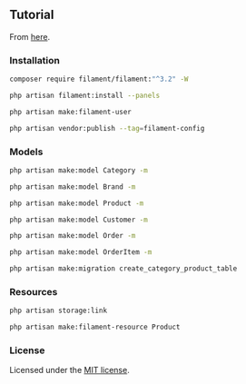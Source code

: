 ## Tutorial

From [here](https://youtube.com/playlist?list=PLFHz2csJcgk_M6tg-f589Myy-lbLyACKi&si=1bw1MgG9Mpk2sjSA).

### Installation

```bash
composer require filament/filament:"^3.2" -W
 ```
 
```bash
php artisan filament:install --panels
```
 
```bash
php artisan make:filament-user
```
 
```bash
php artisan vendor:publish --tag=filament-config
```

### Models
 
```bash
php artisan make:model Category -m
```
 
```bash
php artisan make:model Brand -m
```
 
```bash
php artisan make:model Product -m
```
 
```bash
php artisan make:model Customer -m
```
 
```bash
php artisan make:model Order -m
```
 
```bash
php artisan make:model OrderItem -m
```
 
```bash
php artisan make:migration create_category_product_table
```
 
### Resources

```bash
php artisan storage:link
```

```bash
php artisan make:filament-resource Product
```

### License

Licensed under the [MIT license](https://opensource.org/licenses/MIT).
